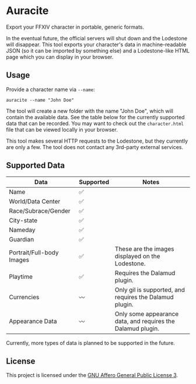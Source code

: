 # Auracite

Export your FFXIV character in portable, generic formats.

In the eventual future, the official servers will shut down and the Lodestone will disappear. This tool exports your
character's data in machine-readable JSON (so it can be imported by something else) and a Lodestone-like HTML page which
you can display in your browser.

## Usage

Provide a character name via `--name`:

```shell
auracite --name "John Doe" 
```

The tool will create a new folder with the name "John Doe", which will contain the available data. See the table below
for the currently supported data that can be recorded. You may want to check out the `character.html` file that can be
viewed locally in your browser.

This tool makes several HTTP requests to the Lodestone, but they currently are only a few. The tool does not contact any
3rd-party external services.

## Supported Data

| Data                      | Supported | Notes                                                       |
|---------------------------|-----------|-------------------------------------------------------------|
| Name                      | ✅         |                                                             |
| World/Data Center         | ✅         |                                                             |
| Race/Subrace/Gender       | ✅         |                                                             |
| City-state                | ✅         |                                                             |
| Nameday                   | ✅         |                                                             |
| Guardian                  | ✅         |                                                             |
| Portrait/Full-body Images | ✅         | These are the images displayed on the Lodestone.            |
| Playtime                  | ✅         | Requires the Dalamud plugin.                                |
| Currencies                | 〰️        | Only gil is supported, and requires the Dalamud plugin.     |
| Appearance Data           | 〰️        | Only some appearance data, and requires the Dalamud plugin. |

Currently, more types of data is planned to be supported in the future.

## License

This project is licensed under the [GNU Affero General Public License 3](LICENSE).
